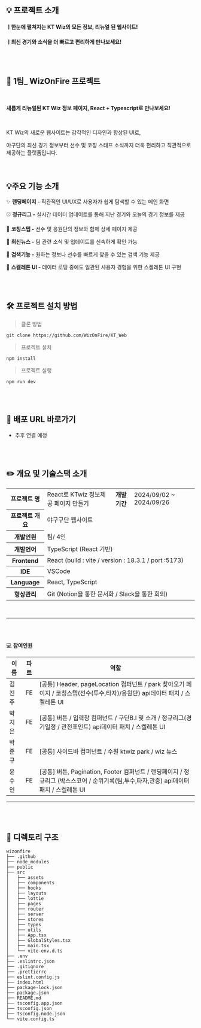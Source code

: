 
</br>

## 💡 프로젝트 소개

#### ㅣ한눈에 펼쳐지는 KT Wiz의 모든 정보, 리뉴얼 된 웹사이트!

#### ㅣ최신 경기와 소식을 더 빠르고 편리하게 만나보세요!

## </br></br> 🥎 1팀_ WizOnFire 프로젝트 

<br/>

**새롭게 리뉴얼된 KT Wiz 정보 페이지, React + Typescript로 만나보세요!** 

<br/>

 KT Wiz의 새로운 웹사이트는 감각적인 디자인과 향상된 UI로, <br/>
 
야구단의 최신 경기 정보부터 선수 및 코칭 스태프 소식까지 더욱 편리하고 직관적으로 제공하는 플랫폼입니다. 
</br></br></br>

## 💡주요 기능 소개

✨ **랜딩페이지 -** 직관적인 UI/UX로 사용자가 쉽게 탐색할 수 있는 메인 화면

⚾ **정규리그 -** 실시간 데이터 업데이트를 통해 지난 경기와 오늘의 경기 정보를 제공

🧢 **코칭스텝 -** 선수 및 응원단의 정보와 함께 상세 페이지 제공

📰 **최신뉴스 -** 팀 관련 소식 및 업데이트를 신속하게 확인 가능

🔎 **검색기능 -** 원하는 정보나 선수를 빠르게 찾을 수 있는 검색 기능 제공

💭 **스켈레톤 UI -** 데이터 로딩 중에도 일관된 사용자 경험을 위한 스켈레톤 UI 구현

</br></br>

## 🛠️ 프로젝트 설치 방법

> 클론 방법

`git clone https://github.com/WizOnFire/KT_Web`

> 프로젝트 설치

`npm install`

> 프로젝트 실행

`npm run dev`

</br></br>

## 🔗 배포 URL 바로가기

-  추후 연결 예정

</br></br>

## ✏️ 개요 및 기술스택 소개

<table>
    <tr>
        <th>프로젝트 명</th>
        <td>React로 KTwiz 정보제공 페이지 만들기</td>
        <th>개발기간</th>
        <td>2024/09/02 ~ 2024/09/26</td>
    </tr>
    <tr>
        <th>프로젝트 개요</th>
        <td colspan="3"> 야구구단 웹사이트</td>
    </tr>
    <tr>
        <th>개발인원</th>
        <td colspan="3">팀/ 4인 </td>
    </tr>
    <tr>
        <th>개발언어</th>
        <td colspan="3">TypeScript (React 기반)</td>
    </tr>
     <tr>
        <th>Frontend</th>
        <td colspan="3"> React (build : vite / version : 18.3.1 / port :5173)</td>
    </tr>
    <tr>
        <th>IDE</th>
        <td colspan="3">VSCode</td>
    </tr>
    <tr>
        <th>Language</th>
        <td colspan="3">React, TypeScript</td>
    </tr>
     <tr>
        <th>형상관리</th>
        <td colspan="3">Git (Notion을 통한 문서화 / Slack을 통한 회의)</td>
    </tr>
</table>

</br>

---

</br></br>

💻 **참여인원**

| 이름   |  파트  | 역할                                                                              |
| ------ | :----: | --------------------------------------------------------------------------------- |
| 김진주 | FE | [공통] Header, pageLocation 컴퍼넌트 / park 찾아오기 페이지 / 코칭스텝(선수(투수,타자)/응원단) api데이터 패치 / 스켈레톤 UI |
| 박지은 | FE | [공통] 버튼 / 입력창 컴퍼넌트 / 구단B.I 및 소개 / 정규리그(경기일정 / 관전포인트) api데이터 패치 / 스켈레톤 UI |
| 박준규 | FE | [공통] 사이드바 컴퍼넌트 / 수원 ktwiz park / wiz 뉴스|
| 윤수인 | FE | [공통] 버튼, Pagination, Footer 컴퍼넌트 / 랜딩페이지 / 정규리그 (박스스코어 / 순위기록(팀,투수,타자,관중) api데이터 패치 / 스켈레톤 UI|

---

</br></br>

## 📂 디렉토리 구조

```
wizonfire
├── .github
├── node_modules
├── public
├── src
│   ├── assets
│   ├── components
│   ├── hooks
│   ├── layouts
│   ├── lottie
│   ├── pages
│   ├── router
│   ├── server
│   ├── stores
│   ├── types
│   ├── utils
│   ├── App.tsx
│   ├── GlobalStyles.tsx
│   ├── main.tsx
│   └── vite-env.d.ts
├── .env
├── .eslintrc.json
├── .gitignore
├── .prettierrc
├── eslint.config.js
├── index.html
├── package-lock.json
├── package.json
├── README.md
├── tsconfig.app.json
├── tsconfig.json
├── tsconfig.node.json
└── vite.config.ts
```




